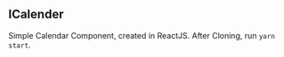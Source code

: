 ICalender
-------------
Simple Calendar Component, created in ReactJS.
After Cloning, run ```yarn start```.
